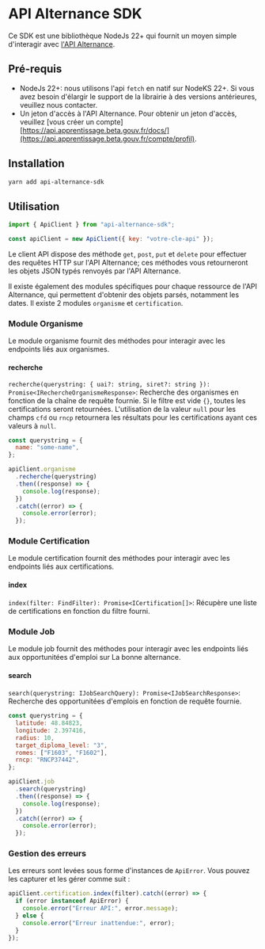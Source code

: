 # API Alternance SDK

Ce SDK est une bibliothèque NodeJs 22+ qui fournit un moyen simple d'interagir avec [l'API Alternance](https://api.apprentissage.beta.gouv.fr/).

## Pré-requis

- NodeJs 22+: nous utilisons l'api `fetch` en natif sur NodeKS 22+. Si vous avez besoin d'élargir le support de la librairie à des versions antérieures, veuillez nous contacter.
- Un jeton d'accès à l'API Alternance. Pour obtenir un jeton d'accès, veuillez [vous créer un compte][https://api.apprentissage.beta.gouv.fr/docs/](https://api.apprentissage.beta.gouv.fr/compte/profil).

## Installation

```bash
yarn add api-alternance-sdk
```

## Utilisation

```javascript
import { ApiClient } from "api-alternance-sdk";

const apiClient = new ApiClient({ key: "votre-cle-api" });
```

Le client API dispose des méthode `get`, `post`, `put` et `delete` pour effectuer des requêtes HTTP sur l'API Alternance; ces méthodes vous retourneront les objets JSON typés renvoyés par l'API Alternance.

Il existe également des modules spécifiques pour chaque ressource de l'API Alternance, qui permettent d'obtenir des objets parsés, notamment les dates. Il existe 2 modules `organisme` et `certification`.

### Module Organisme

Le module organisme fournit des méthodes pour interagir avec les endpoints liés aux organismes.

#### recherche

`recherche(querystring: { uai?: string, siret?: string }): Promise<IRechercheOrganismeResponse>`: Recherche des organismes en fonction de la chaîne de requête fournie. Si le filtre est vide `{}`, toutes les certifications seront retournées. L'utilisation de la valeur `null` pour les champs `cfd` ou `rncp` retournera les résultats pour les certifications ayant ces valeurs à `null`.

```javascript
const querystring = {
  name: "some-name",
};

apiClient.organisme
  .recherche(querystring)
  .then((response) => {
    console.log(response);
  })
  .catch((error) => {
    console.error(error);
  });
```

### Module Certification

Le module certification fournit des méthodes pour interagir avec les endpoints liés aux certifications.

#### index

`index(filter: FindFilter): Promise<ICertification[]>`: Récupère une liste de certifications en fonction du filtre fourni.

### Module Job

Le module job fournit des méthodes pour interagir avec les endpoints liés aux opportunitées d'emploi sur La bonne alternance.

#### search

`search(querystring: IJobSearchQuery): Promise<IJobSearchResponse>`: Recherche des opportunitées d'emplois en fonction de requête fournie.

```javascript
const querystring = {
  latitude: 48.84823,
  longitude: 2.397416,
  radius: 10,
  target_diploma_level: "3",
  romes: ["F1603", "F1602"],
  rncp: "RNCP37442",
};

apiClient.job
  .search(querystring)
  .then((response) => {
    console.log(response);
  })
  .catch((error) => {
    console.error(error);
  });
```

### Gestion des erreurs

Les erreurs sont levées sous forme d'instances de `ApiError`. Vous pouvez les capturer et les gérer comme suit :

```javascript
apiClient.certification.index(filter).catch((error) => {
  if (error instanceof ApiError) {
    console.error("Erreur API:", error.message);
  } else {
    console.error("Erreur inattendue:", error);
  }
});
```
